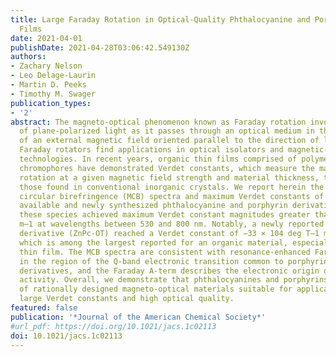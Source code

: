 ```yaml
---
title: Large Faraday Rotation in Optical-Quality Phthalocyanine and Porphyrin Thin
  Films
date: 2021-04-01
publishDate: 2021-04-28T03:06:42.549130Z
authors:
- Zachary Nelson
- Leo Delage-Laurin
- Martin D. Peeks
- Timothy M. Swager
publication_types:
- '2'
abstract: The magneto-optical phenomenon known as Faraday rotation involves the rotation
  of plane-polarized light as it passes through an optical medium in the presence
  of an external magnetic field oriented parallel to the direction of light propagation.
  Faraday rotators find applications in optical isolators and magnetic-field imaging
  technologies. In recent years, organic thin films comprised of polymeric and small-molecule
  chromophores have demonstrated Verdet constants, which measure the magnitude of
  rotation at a given magnetic field strength and material thickness, that exceed
  those found in conventional inorganic crystals. We report herein the thin-film magnetic
  circular birefringence (MCB) spectra and maximum Verdet constants of several commercially
  available and newly synthesized phthalocyanine and porphyrin derivatives. Five of
  these species achieved maximum Verdet constant magnitudes greater than 105 deg T–1
  m–1 at wavelengths between 530 and 800 nm. Notably, a newly reported zinc(II) phthalocyanine
  derivative (ZnPc-OT) reached a Verdet constant of −33 × 104 deg T–1 m–1 at 800 nm,
  which is among the largest reported for an organic material, especially for an optical-quality
  thin film. The MCB spectra are consistent with resonance-enhanced Faraday rotation
  in the region of the Q-band electronic transition common to porphyrin and phthalocyanine
  derivatives, and the Faraday A-term describes the electronic origin of the magneto-optical
  activity. Overall, we demonstrate that phthalocyanines and porphyrins are a class
  of rationally designed magneto-optical materials suitable for applications demanding
  large Verdet constants and high optical quality.
featured: false
publication: '*Journal of the American Chemical Society*'
#url_pdf: https://doi.org/10.1021/jacs.1c02113
doi: 10.1021/jacs.1c02113
---
```


